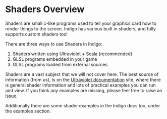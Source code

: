 # Shaders Overview

Shaders are small c-like programs used to tell your graphics card how to render things to the screen. Indigo has various built in shaders, and fully supports custom shaders too!

There are three ways to use Shaders in Indigo:

1. Shaders written using Ultraviolet + Scala (recommended)
2. GLSL programs embedded in your game
3. GLSL programs loaded from external sources

Shaders are a vast subject that we will not cover here. The best source of information (from us), is on the [Ultraviolet documentation](https://ultraviolet.indigoengine.io/) site, where there is general shader information and lots of practical examples you can run and view. If you think any examples are missing, please feel free to raise an issue.

Additionally there are some shader examples in the Indigo docs too, under the examples section.
